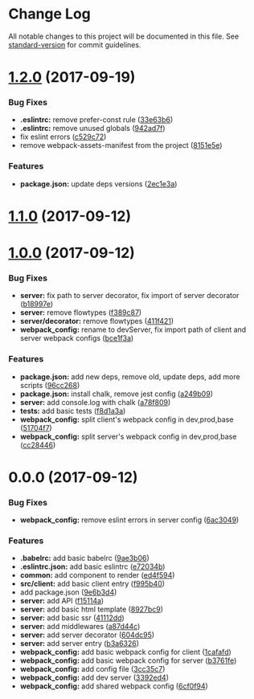 # Change Log

All notable changes to this project will be documented in this file. See [standard-version](https://github.com/conventional-changelog/standard-version) for commit guidelines.

<a name="1.2.0"></a>
# [1.2.0](https://github.com/Metnew/tiny-universal-skeleton/compare/v1.1.0...v1.2.0) (2017-09-19)


### Bug Fixes

* **.eslintrc:** remove prefer-const rule ([33e63b6](https://github.com/Metnew/tiny-universal-skeleton/commit/33e63b6))
* **.eslintrc:** remove unused globals ([942ad7f](https://github.com/Metnew/tiny-universal-skeleton/commit/942ad7f))
* fix eslint errors ([c529c72](https://github.com/Metnew/tiny-universal-skeleton/commit/c529c72))
* remove webpack-assets-manifest from the project ([8151e5e](https://github.com/Metnew/tiny-universal-skeleton/commit/8151e5e))


### Features

* **package.json:** update deps versions ([2ec1e3a](https://github.com/Metnew/tiny-universal-skeleton/commit/2ec1e3a))



<a name="1.1.0"></a>
# [1.1.0](https://github.com/Metnew/tiny-universal-skeleton/compare/v1.0.0...v1.1.0) (2017-09-12)



<a name="1.0.0"></a>
# [1.0.0](https://github.com/Metnew/tiny-universal-skeleton/compare/v0.0.0...v1.0.0) (2017-09-12)


### Bug Fixes

* **server:** fix path to server decorator, fix import of server decorator ([b18997e](https://github.com/Metnew/tiny-universal-skeleton/commit/b18997e))
* **server:** remove flowtypes ([f389c87](https://github.com/Metnew/tiny-universal-skeleton/commit/f389c87))
* **server/decorator:** remove flowtypes ([411f421](https://github.com/Metnew/tiny-universal-skeleton/commit/411f421))
* **webpack_config:** rename to devServer, fix import path of client and server webpack configs ([bce1f3a](https://github.com/Metnew/tiny-universal-skeleton/commit/bce1f3a))


### Features

* **package.json:** add new deps, remove old, update deps, add more scripts ([96cc268](https://github.com/Metnew/tiny-universal-skeleton/commit/96cc268))
* **package.json:** install chalk, remove jest config ([a249b09](https://github.com/Metnew/tiny-universal-skeleton/commit/a249b09))
* **server:** add console.log with chalk ([a78f809](https://github.com/Metnew/tiny-universal-skeleton/commit/a78f809))
* **tests:** add basic tests ([f8d1a3a](https://github.com/Metnew/tiny-universal-skeleton/commit/f8d1a3a))
* **webpack_config:** split client's webpack config in dev,prod,base ([51704f7](https://github.com/Metnew/tiny-universal-skeleton/commit/51704f7))
* **webpack_config:** split server's webpack config in dev,prod,base ([cc28446](https://github.com/Metnew/tiny-universal-skeleton/commit/cc28446))



<a name="0.0.0"></a>
# 0.0.0 (2017-09-12)


### Bug Fixes

* **webpack_config:** remove eslint errors in server config ([6ac3049](https://github.com/Metnew/tiny-universal-skeleton/commit/6ac3049))


### Features

* **.babelrc:** add basic babelrc ([9ae3b06](https://github.com/Metnew/tiny-universal-skeleton/commit/9ae3b06))
* **.eslintrc.json:** add basic eslintrc ([e72034b](https://github.com/Metnew/tiny-universal-skeleton/commit/e72034b))
* **common:** add component to render ([ed4f594](https://github.com/Metnew/tiny-universal-skeleton/commit/ed4f594))
* **src/client:** add basic client entry ([f995b40](https://github.com/Metnew/tiny-universal-skeleton/commit/f995b40))
* add package.json ([9e6b3d4](https://github.com/Metnew/tiny-universal-skeleton/commit/9e6b3d4))
* **server:** add API ([f15114a](https://github.com/Metnew/tiny-universal-skeleton/commit/f15114a))
* **server:** add basic html template ([8927bc9](https://github.com/Metnew/tiny-universal-skeleton/commit/8927bc9))
* **server:** add basic ssr ([41112dd](https://github.com/Metnew/tiny-universal-skeleton/commit/41112dd))
* **server:** add middlewares ([a87d44c](https://github.com/Metnew/tiny-universal-skeleton/commit/a87d44c))
* **server:** add server decorator ([604dc95](https://github.com/Metnew/tiny-universal-skeleton/commit/604dc95))
* **server:** add server entry ([b3a6326](https://github.com/Metnew/tiny-universal-skeleton/commit/b3a6326))
* **webpack_config:** add basic webpack config for client ([1cafafd](https://github.com/Metnew/tiny-universal-skeleton/commit/1cafafd))
* **webpack_config:** add basic webpack config for server ([b3761fe](https://github.com/Metnew/tiny-universal-skeleton/commit/b3761fe))
* **webpack_config:** add config file ([3cc35c7](https://github.com/Metnew/tiny-universal-skeleton/commit/3cc35c7))
* **webpack_config:** add dev server ([3392ed4](https://github.com/Metnew/tiny-universal-skeleton/commit/3392ed4))
* **webpack_config:** add shared webpack config ([6cf0f94](https://github.com/Metnew/tiny-universal-skeleton/commit/6cf0f94))
